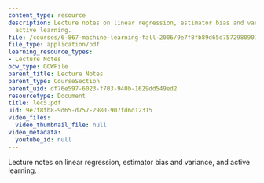 ```yaml
---
content_type: resource
description: Lecture notes on linear regression, estimator bias and variance, and
  active learning.
file: /courses/6-867-machine-learning-fall-2006/9e7f8fb89d65d7572980907fd6d12315_lec5.pdf
file_type: application/pdf
learning_resource_types:
- Lecture Notes
ocw_type: OCWFile
parent_title: Lecture Notes
parent_type: CourseSection
parent_uid: df76e597-6023-f703-940b-1629dd549ed2
resourcetype: Document
title: lec5.pdf
uid: 9e7f8fb8-9d65-d757-2980-907fd6d12315
video_files:
  video_thumbnail_file: null
video_metadata:
  youtube_id: null
---
```

Lecture notes on linear regression, estimator bias and variance, and active learning.

